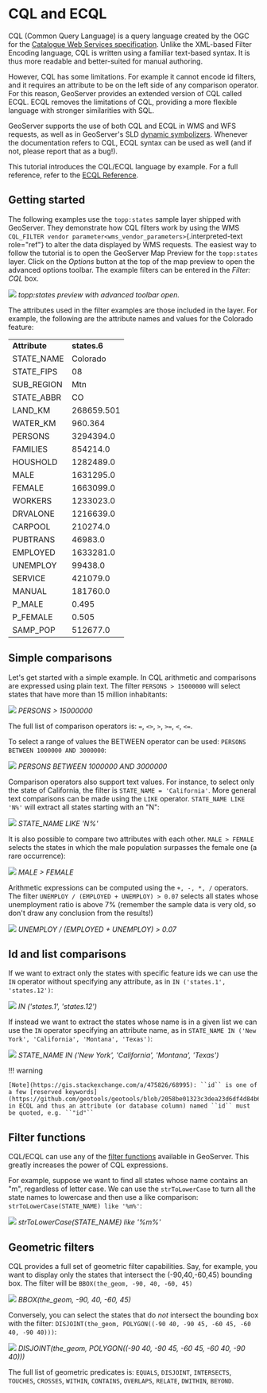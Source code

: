 # CQL and ECQL

CQL (Common Query Language) is a query language created by the OGC for the [Catalogue Web Services specification](http://www.opengeospatial.org/standards/cat). Unlike the XML-based Filter Encoding language, CQL is written using a familiar text-based syntax. It is thus more readable and better-suited for manual authoring.

However, CQL has some limitations. For example it cannot encode id filters, and it requires an attribute to be on the left side of any comparison operator. For this reason, GeoServer provides an extended version of CQL called ECQL. ECQL removes the limitations of CQL, providing a more flexible language with stronger similarities with SQL.

GeoServer supports the use of both CQL and ECQL in WMS and WFS requests, as well as in GeoServer's SLD [dynamic symbolizers](../../styling/sld/extensions/pointsymbols.md). Whenever the documentation refers to CQL, ECQL syntax can be used as well (and if not, please report that as a bug!).

This tutorial introduces the CQL/ECQL language by example. For a full reference, refer to the [ECQL Reference](../../filter/ecql_reference.md).

## Getting started

The following examples use the `topp:states` sample layer shipped with GeoServer. They demonstrate how CQL filters work by using the WMS `CQL_FILTER vendor parameter<wms_vendor_parameters>`{.interpreted-text role="ref"} to alter the data displayed by WMS requests. The easiest way to follow the tutorial is to open the GeoServer Map Preview for the `topp:states` layer. Click on the *Options* button at the top of the map preview to open the advanced options toolbar. The example filters can be entered in the *Filter: CQL* box.

![](gettingStarted.png)
*topp:states preview with advanced toolbar open.*

The attributes used in the filter examples are those included in the layer. For example, the following are the attribute names and values for the Colorado feature:

|               |              |
|---------------|--------------|
| **Attribute** | **states.6** |
| STATE_NAME    | Colorado     |
| STATE_FIPS    | 08           |
| SUB_REGION    | Mtn          |
| STATE_ABBR    | CO           |
| LAND_KM       | 268659.501   |
| WATER_KM      | 960.364      |
| PERSONS       | 3294394.0    |
| FAMILIES      | 854214.0     |
| HOUSHOLD      | 1282489.0    |
| MALE          | 1631295.0    |
| FEMALE        | 1663099.0    |
| WORKERS       | 1233023.0    |
| DRVALONE      | 1216639.0    |
| CARPOOL       | 210274.0     |
| PUBTRANS      | 46983.0      |
| EMPLOYED      | 1633281.0    |
| UNEMPLOY      | 99438.0      |
| SERVICE       | 421079.0     |
| MANUAL        | 181760.0     |
| P_MALE        | 0.495        |
| P_FEMALE      | 0.505        |
| SAMP_POP      | 512677.0     |

## Simple comparisons

Let's get started with a simple example. In CQL arithmetic and comparisons are expressed using plain text. The filter `PERSONS > 15000000` will select states that have more than 15 million inhabitants:

![](more15M.png)
*PERSONS > 15000000*

The full list of comparison operators is: `=`, `<>`, `>`, `>=`, `<`, `<=`.

To select a range of values the BETWEEN operator can be used: `PERSONS BETWEEN 1000000 AND 3000000`:

![](between.png)
*PERSONS BETWEEN 1000000 AND 3000000*

Comparison operators also support text values. For instance, to select only the state of California, the filter is `STATE_NAME = 'California'`. More general text comparisons can be made using the `LIKE` operator. `STATE_NAME LIKE 'N%'` will extract all states starting with an "N":

![](startn.png)
*STATE_NAME LIKE 'N%'*

It is also possible to compare two attributes with each other. `MALE > FEMALE` selects the states in which the male population surpasses the female one (a rare occurrence):

![](malefemale.png)
*MALE > FEMALE*

Arithmetic expressions can be computed using the `+, -, *, /` operators. The filter `UNEMPLOY / (EMPLOYED + UNEMPLOY) > 0.07` selects all states whose unemployment ratio is above 7% (remember the sample data is very old, so don't draw any conclusion from the results!)

![](employ.png)
*UNEMPLOY / (EMPLOYED + UNEMPLOY) > 0.07*

## Id and list comparisons

If we want to extract only the states with specific feature ids we can use the `IN` operator without specifying any attribute, as in `IN ('states.1', 'states.12')`:

![](idfilter.png)
*IN ('states.1', 'states.12')*

If instead we want to extract the states whose name is in a given list we can use the `IN` operator specifying an attribute name, as in `STATE_NAME IN ('New York', 'California', 'Montana', 'Texas')`:

![](statenames.png)
*STATE_NAME IN ('New York', 'California', 'Montana', 'Texas')*

!!! warning

    [Note](https://gis.stackexchange.com/a/475826/68995): ``id`` is one of a few [reserved keywords](https://github.com/geotools/geotools/blob/2058be01323c3dea23d6df4d84b623be7f0b4102/modules/library/cql/src/main/jjtree/ECQLGrammar.jjt#L180) in ECQL and thus an attribute (or database column) named ``id`` must be quoted, e.g. ``"id"``

## Filter functions

CQL/ECQL can use any of the [filter functions](../../filter/function_reference.md) available in GeoServer. This greatly increases the power of CQL expressions.

For example, suppose we want to find all states whose name contains an "m", regardless of letter case. We can use the `strToLowerCase` to turn all the state names to lowercase and then use a like comparison: `strToLowerCase(STATE_NAME) like '%m%'`:

![](mstates.png)
*strToLowerCase(STATE_NAME) like '%m%'*

## Geometric filters

CQL provides a full set of geometric filter capabilities. Say, for example, you want to display only the states that intersect the (-90,40,-60,45) bounding box. The filter will be `BBOX(the_geom, -90, 40, -60, 45)`

![](bbox.png)
*BBOX(the_geom, -90, 40, -60, 45)*

Conversely, you can select the states that do *not* intersect the bounding box with the filter: `DISJOINT(the_geom, POLYGON((-90 40, -90 45, -60 45, -60 40, -90 40)))`:

![](disjoint.png)
*DISJOINT(the_geom, POLYGON((-90 40, -90 45, -60 45, -60 40, -90 40)))*

The full list of geometric predicates is: `EQUALS`, `DISJOINT`, `INTERSECTS`, `TOUCHES`, `CROSSES`, `WITHIN`, `CONTAINS`, `OVERLAPS`, `RELATE`, `DWITHIN`, `BEYOND`.
